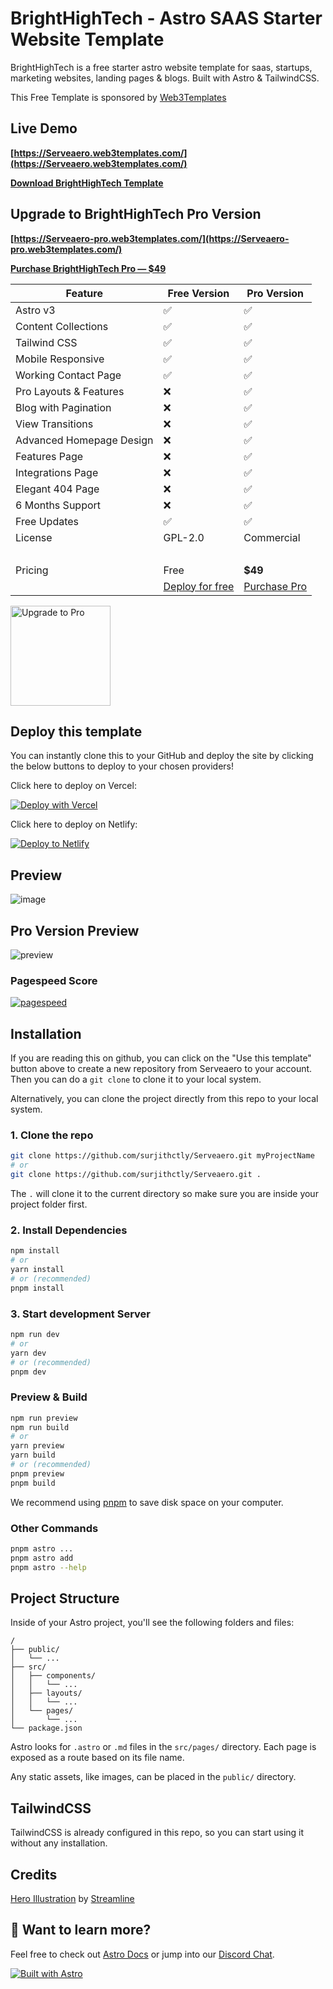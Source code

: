 # BrightHighTech - Astro SAAS Starter Website Template

BrightHighTech is a free starter astro website template for saas, startups, marketing websites, landing pages & blogs. Built with Astro & TailwindCSS.

This Free Template is sponsored by [Web3Templates](https://web3templates.com)

## Live Demo

**[https://Serveaero.web3templates.com/](https://Serveaero.web3templates.com/)**

**[Download BrightHighTech Template](https://web3templates.com/templates/Serveaero-starter-website-template-for-astro)**

## Upgrade to BrightHighTech Pro Version

**[https://Serveaero-pro.web3templates.com/](https://Serveaero-pro.web3templates.com/)**

**[Purchase BrightHighTech Pro — $49](https://web3templates.com/templates/Serveaero-pro-astro-saas-website-template)**


<!-- prettier-ignore -->
| Feature | Free Version | Pro Version |
| --- | ------ | --- |
| Astro v3 | ✅  | ✅ |
| Content Collections | ✅  | ✅ |
| Tailwind CSS   | ✅  | ✅ |
| Mobile Responsive | ✅  | ✅ |
| Working Contact Page | ✅  | ✅ |
| Pro Layouts & Features | ❌  | ✅ |
| Blog with Pagination | ❌ | ✅ |
| View Transitions | ❌ | ✅ |
| Advanced Homepage Design | ❌  | ✅ |
| Features Page | ❌  | ✅ |
| Integrations Page | ❌  | ✅ |
| Elegant 404 Page | ❌  | ✅ |
| 6 Months Support| ❌  | ✅  |
| Free Updates    | ✅  | ✅  |
| License         | GPL-2.0 | Commercial |
| &nbsp; | &nbsp;| &nbsp;|
| Pricing| Free|**$49**|
| &nbsp; | [Deploy for free](https://vercel.com/new/surjithctly/clone?demo-description=Starter%20template%20for%20startups%2C%20marketing%20websites%20%26%20blogs%20built%20with%20Astro%20and%20TailwindCSS.&demo-image=%2F%2Fimages.ctfassets.net%2Fe5382hct74si%2F5dB0dDqBr1BfvIoNOmffVB%2F784984a8d3fe5e3db123e7c655166046%2FServeaero_-_Tony_Sullivan.jpg&demo-title=BrightHighTech&demo-url=https%3A%2F%2FServeaero.web3templates.com%2F&from=templates&project-name=BrightHighTech&repository-name=Serveaero&repository-url=https%3A%2F%2Fgithub.com%2Fsurjithctly%2FServeaero&skippable-integrations=1) | [Purchase Pro](https://web3templates.com/templates/Serveaero-pro-astro-saas-website-template) |

<a href="https://web3templates.com/templates/Serveaero-pro-astro-saas-website-template">
<img width="160" alt="Upgrade to Pro" src="https://user-images.githubusercontent.com/1884712/199181300-37c2128e-d033-4145-a906-16fa5263a53b.png">
</a>

## Deploy this template

You can instantly clone this to your GitHub and deploy the site by clicking the below buttons to deploy to your chosen providers!

Click here to deploy on Vercel:

[![Deploy with Vercel](https://vercel.com/button)](https://vercel.com/new/clone?repository-url=https%3A%2F%2Fgithub.com%2Fsurjithctly%2FServeaero&project-name=Serveaero&repository-name=Serveaero&demo-title=BrightHighTech%20-%20Astro%20Starter%20Template&demo-description=BrightHighTech%20is%20a%20starter%20template%20for%20startups%2C%20marketing%20websites%20%26%20landing%20pages.%20Built%20with%20Astro%2C%20TailwindCSS&demo-url=https%3A%2F%2FServeaero.web3templates.com%2F&demo-image=https%3A%2F%2Fuser-images.githubusercontent.com%2F1884712%2F200831799-10ef2456-a02e-4068-b580-4b5326f0b33b.png)

Click here to deploy on Netlify:

[![Deploy to Netlify](https://www.netlify.com/img/deploy/button.svg)](https://app.netlify.com/start/deploy?repository=https://github.com/surjithctly/Serveaero)

## Preview

![image](https://user-images.githubusercontent.com/1884712/200831799-10ef2456-a02e-4068-b580-4b5326f0b33b.png)


## Pro Version Preview

![preview](https://github.com/surjithctly/Serveaero/assets/1884712/25665c02-d2a7-43dc-89b2-34a8ae37ade9)


### Pagespeed Score

[![pagespeed](https://user-images.githubusercontent.com/1884712/210250214-7aa98167-7993-4b90-8138-326b8fa0c223.png)](https://pagespeed.web.dev/report?url=https%3A%2F%2FServeaero.web3templates.com%2F)


## Installation

If you are reading this on github, you can click on the "Use this template" button above to create a new repository from Serveaero to your account. Then you can do a `git clone` to clone it to your local system.

Alternatively, you can clone the project directly from this repo to your local system.

### 1. Clone the repo

```bash
git clone https://github.com/surjithctly/Serveaero.git myProjectName
# or
git clone https://github.com/surjithctly/Serveaero.git .
```

The `.` will clone it to the current directory so make sure you are inside your project folder first.

### 2. Install Dependencies

```bash
npm install
# or
yarn install
# or (recommended)
pnpm install
```

### 3. Start development Server

```bash
npm run dev
# or
yarn dev
# or (recommended)
pnpm dev
```

### Preview & Build

```bash
npm run preview
npm run build
# or
yarn preview
yarn build
# or (recommended)
pnpm preview
pnpm build
```

We recommend using [pnpm](https://pnpm.io/) to save disk space on your computer.

### Other Commands

```bash
pnpm astro ...
pnpm astro add
pnpm astro --help
```

## Project Structure

Inside of your Astro project, you'll see the following folders and files:

```
/
├── public/
│   └── ...
├── src/
│   ├── components/
│   │   └── ...
│   ├── layouts/
│   │   └── ...
│   └── pages/
│       └── ...
└── package.json
```

Astro looks for `.astro` or `.md` files in the `src/pages/` directory. Each page is exposed as a route based on its file name.

Any static assets, like images, can be placed in the `public/` directory.

## TailwindCSS

TailwindCSS is already configured in this repo, so you can start using it without any installation.

## Credits

[Hero Illustration](https://www.figma.com/community/file/1108400791662599811) by [Streamline](https://www.streamlinehq.com/)

## 👀 Want to learn more?

Feel free to check out [Astro Docs](https://docs.astro.build) or jump into our [Discord Chat](https://web3templates.com/discord).

[![Built with Astro](https://astro.badg.es/v1/built-with-astro.svg)](https://astro.build)
